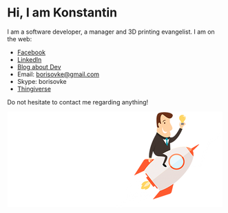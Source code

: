 # Hi, I am Konstantin
I am a software developer, a manager and 3D printing evangelist.
I am on the web:

 - [Facebook](https://www.facebook.com/konstantin.borisov.121)
 - [LinkedIn](https://www.linkedin.com/in/borisovke/)
 - [Blog about Dev](http://bukov_net.livejournal.com/)
 - Email: borisovke@gmail.com
 - Skype: borisovke
 - [Thingiverse](https://www.thingiverse.com/kborisov/designs)

Do not hesitate to contact me regarding anything!

![alt text](https://github.com/bukov-ka/bukov-ka/blob/master/assets/logodesign-pixabay.png?raw=true "Author: iEvolutionGmbH from Pixabay")